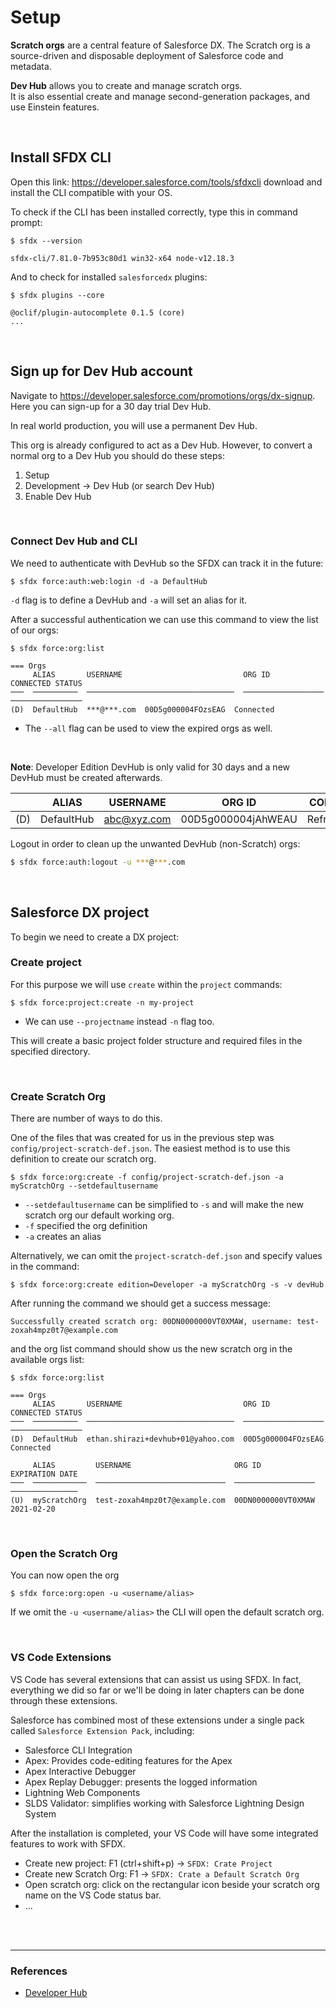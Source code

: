 # Setup

**Scratch orgs** are a central feature of Salesforce DX. The Scratch org is a source-driven and disposable deployment of Salesforce code and metadata.

**Dev Hub** allows you to create and manage scratch orgs.<br>
It is also essential create and manage second-generation packages, and use Einstein features.

<br>

## Install SFDX CLI

Open this link: https://developer.salesforce.com/tools/sfdxcli download and install the CLI compatible with your OS.

To check if the CLI has been installed correctly, type this in command prompt:

```
$ sfdx --version

sfdx-cli/7.81.0-7b953c80d1 win32-x64 node-v12.18.3
```

And to check for installed `salesforcedx` plugins:
```
$ sfdx plugins --core

@oclif/plugin-autocomplete 0.1.5 (core)
...
```

<br>

## Sign up for Dev Hub account

Navigate to https://developer.salesforce.com/promotions/orgs/dx-signup. Here you can sign-up for a 30 day trial Dev Hub.

In real world production, you will use a permanent Dev Hub.

This org is already configured to act as a Dev Hub. However, to convert a normal org to a Dev Hub you should do these steps:
1. Setup
2. Development -> Dev Hub (or search Dev Hub)
3. Enable Dev Hub

<br>

### Connect Dev Hub and CLI

We need to authenticate with DevHub so the SFDX can track it in the future:

```
$ sfdx force:auth:web:login -d -a DefaultHub
```
`-d` flag is to define a DevHub and `-a` will set an alias for it.

After a successful authentication we can use this command to view the list of our orgs:

```
$ sfdx force:org:list

=== Orgs
     ALIAS       USERNAME                           ORG ID              CONNECTED STATUS
───  ──────────  ─────────────────────────────────  ──────────────────  ────────────────
(D)  DefaultHub  ***@***.com  00D5g000004FOzsEAG  Connected
```

- The `--all` flag can be used to view the expired orgs as well.

<br>

**Note**: Developer Edition DevHub is only valid for 30 days and a new DevHub must be created afterwards.

|     | ALIAS | USERNAME | ORG ID | CONNECTED STATUS |
| --- | ----- | -------- | ------ | ---------------- |
| (D) | DefaultHub | abc@xyz.com | 00D5g000004jAhWEAU | RefreshTokenAuthError |

Logout in order to clean up the unwanted DevHub (non-Scratch) orgs:

```bash
$ sfdx force:auth:logout -u ***@***.com
```

<br>

## Salesforce DX project

To begin we need to create a DX project:

### Create project

For this purpose we will use `create` within the `project` commands:

```
$ sfdx force:project:create -n my-project
```

- We can use `--projectname` instead `-n` flag too.

This will create a basic project folder structure and required files in the specified directory.

<br>

### Create Scratch Org

There are number of ways to do this.

One of the files that was created for us in the previous step was `config/project-scratch-def.json`. The easiest method is to use this definition to create our scratch org.

```
$ sfdx force:org:create -f config/project-scratch-def.json -a myScratchOrg --setdefaultusername
```

- `--setdefaultusername` can be simplified to `-s` and will make the new scratch org our default working org.
- `-f` specified the org definition
- `-a` creates an alias

Alternatively, we can omit the `project-scratch-def.json` and specify values in the command:

```
$ sfdx force:org:create edition=Developer -a myScratchOrg -s -v devHub
```

After running the command we should get a success message:
```
Successfully created scratch org: 00DN0000000VT0XMAW, username: test-zoxah4mpz0t7@example.com
```

and the org list command should show us the new scratch org in the available orgs list:

```
$ sfdx force:org:list
```
```
=== Orgs
     ALIAS       USERNAME                           ORG ID              CONNECTED STATUS
───  ──────────  ─────────────────────────────────  ──────────────────  ────────────────
(D)  DefaultHub  ethan.shirazi+devhub+01@yahoo.com  00D5g000004FOzsEAG  Connected

     ALIAS         USERNAME                       ORG ID              EXPIRATION DATE
───  ────────────  ─────────────────────────────  ──────────────────  ───────────────
(U)  myScratchOrg  test-zoxah4mpz0t7@example.com  00DN0000000VT0XMAW  2021-02-20
```

<br>

### Open the Scratch Org

You can now open the org

```
$ sfdx force:org:open -u <username/alias>
```

If we omit the `-u <username/alias>` the CLI will open the default scratch org.

<br>

### VS Code Extensions

VS Code has several extensions that can assist us using SFDX. In fact, everything we did so far or we'll be doing in later chapters can be done through these extensions.

Salesforce has combined most of these extensions under a single pack called `Salesforce Extension Pack`, including:

- Salesforce CLI Integration
- Apex: Provides code-editing features for the Apex
- Apex Interactive Debugger
- Apex Replay Debugger: presents the logged information
- Lightning Web Components
- SLDS Validator: simplifies working with Salesforce Lightning Design System

After the installation is completed, your VS Code will have some integrated features to work with SFDX.

- Create new project: F1 (ctrl+shift+p) ->  `SFDX: Crate Project`
- Create new Scratch Org: F1 -> `SFDX: Crate a Default Scratch Org`
- Open scratch org: click on the rectangular icon beside your scratch org name on the VS Code status bar.
- ...


<br><br>

---
### References
- [Developer Hub](https://developer.salesforce.com/docs/atlas.en-us.packagingGuide.meta/packagingGuide/dev_hub_intro.htm)